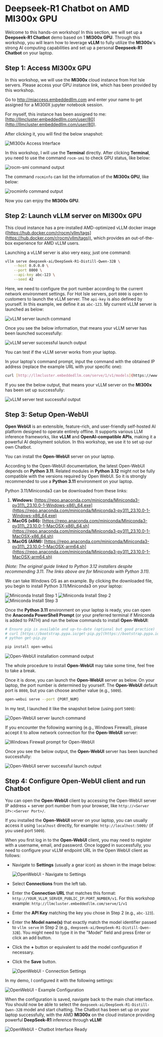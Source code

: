# Deepseek-R1 Chatbot on AMD MI300x GPU

Welcome to this hands-on workshop! In this section, we will set up a **Deepseek-R1 Chatbot** demo based on 1 **MI300x GPU**. Through this workshop, you will learn how to leverage **vLLM** to fully utilize the **MI300x**'s strong AI computing capabilities and set up a personal **Deepseek-R1 Chatbot** on your laptop.

## Step 1: Access MI300x GPU

In this workshop, we will use the **MI300x** cloud instance from Hot Isle servers. Please access your GPU instance link, which has been provided by this workshop. 

Go to http://miaccess.embeddedllm.com and enter your name to get assigned for a MI300X jupyter notebook session.

For myself, this instance has been assigned to me: [http://llmcluster.embeddedllm.com/user/80](http://llmcluster.embeddedllm.com/user/80).

After clicking it, you will find the below snapshot:

![MI300x Access Interface](image/img1.png)

In this workshop, I will use the **Terminal** directly. After clicking **Terminal**, you need to use the command `rocm-smi` to check GPU status, like below:

![rocm-smi command output](image/img2.png)

The command `rocminfo` can list the information of the **MI300x GPU**, like below:

![rocminfo command output](image/img3.png)

Now you can enjoy the **MI300x GPU**.

## Step 2: Launch vLLM server on MI300x GPU

This cloud instance has a pre-installed AMD-optimized vLLM docker image ([https://hub.docker.com/r/rocm/vllm/tags](https://hub.docker.com/r/rocm/vllm/tags)), which provides an out-of-the-box experience for AMD vLLM users.

Launching a vLLM server is also very easy, just one command:

```bash
vllm serve deepseek-ai/DeepSeek-R1-Distill-Qwen-32B \
    --host 0.0.0.0 \
    --port 8000 \
    --api-key abc-123 \
    --seed 42
````

Here, we need to configure the port number according to the current network environment settings. For Hot Isle servers, port `8000` is open to customers to launch the vLLM server.
The `api-key` is also defined by yourself. In this example, we define it as `abc-123`. My current vLLM server is launched as below:

![vLLM server launch command](image/img4.png)

Once you see the below information, that means your vLLM server has been launched successfully:

![vLLM server successful launch output](image/img5.png)

You can test if the vLLM server works from your laptop.

In your laptop's command prompt, input the command with the obtained IP address (replace the example URL with your specific one):

```bash
curl [http://llmcluster.embeddedllm.com/serve/1/v1/models](https://www.google.com/search?q=http://llmcluster.embeddedllm.com/serve/1/v1/models) -H "Authorization: Bearer abc-123"
```

If you see the below output, that means your vLLM server on the **MI300x** has been set up successfully:

![vLLM server test successful output](image/img6.png)

## Step 3: Setup Open-WebUI

**Open WebUI** is an extensible, feature-rich, and user-friendly self-hosted AI platform designed to operate entirely offline. It supports various LLM inference frameworks, like **vLLM** and **OpenAI-compatible APIs**, making it a powerful AI deployment solution. In this workshop, we use it to set up our own Chatbot.

You can install the **Open-WebUI** server on your laptop.

According to the Open-WebUI documentation, the latest Open-WebUI depends on **Python 3.11**. Related modules in **Python 3.12** might not be fully compatible with the versions required by Open WebUI. So it is strongly recommended to use a **Python 3.11** environment on your laptop.

Python 3.11/Miniconda3 can be downloaded from these links:

1.  **Windows:** [https://repo.anaconda.com/miniconda/Miniconda3-py311\_23.10.0-1-Windows-x86\_64.exe](https://repo.anaconda.com/miniconda/Miniconda3-py311_23.10.0-1-Windows-x86_64.exe)
2.  **MacOS (x86):** [https://repo.anaconda.com/miniconda/Miniconda3-py311\_23.10.0-1-MacOSX-x86\_64.sh](https://repo.anaconda.com/miniconda/Miniconda3-py311_23.10.0-1-MacOSX-x86_64.sh)
3.  **MacOS (ARM):** [https://repo.anaconda.com/miniconda/Miniconda3-py311\_23.10.0-1-MacOSX-arm64.sh](https://repo.anaconda.com/miniconda/Miniconda3-py311_23.10.0-1-MacOSX-arm64.sh)

*(Note: The original guide linked to Python 3.12 installers despite recommending 3.11. The links above are for Miniconda with Python 3.11).*

We can take Windows OS as an example. By clicking the downloaded file, you begin to install Python 3.11/Miniconda3 on your laptop:

![Miniconda Install Step 1](image/img7.png)
![Miniconda Install Step 2](image/img8.png)
![Miniconda Install Step 3](image/img9.png)

Once the **Python 3.11** environment on your laptop is ready, you can open the **Anaconda PowerShell Prompt** (or your preferred terminal if Miniconda is added to PATH) and run the below commands to install **Open-WebUI**:

```bash
# Ensure pip is available and up-to-date (optional but good practice)
# curl [https://bootstrap.pypa.io/get-pip.py](https://bootstrap.pypa.io/get-pip.py) -o get-pip.py
# python get-pip.py

pip install open-webui
```

![Open-WebUI installation command output](image/img10.png)

The whole procedure to install **Open-WebUI** may take some time, feel free to take a break.

Once it is done, you can launch the **Open-WebUI** server as below. On your laptop, the port number is determined by yourself. The **Open-WebUI** default port is `8080`, but you can choose another value (e.g., `5009`).

```bash
open-webui serve --port {PORT_NUM}
```

In my test, I launched it like the snapshot below (using port `5009`):

![Open-WebUI server launch command](image/img11.png)

If you encounter the following warning (e.g., Windows Firewall), please accept it to allow network connection for the **Open-WebUI** server:

![Windows Firewall prompt for Open-WebUI](image/img12.png)

Once you see the below output, the **Open-WebUI** server has been launched successfully:

![Open-WebUI server successful launch output](image/img13.png)

## Step 4: Configure Open-WebUI client and run Chatbot

You can open the **Open-WebUI** client by accessing the Open-WebUI server IP address + server port number from your browser, like `http://<Server IP>:<Server Port>/`.

If you installed the **Open-WebUI** server on your laptop, you can usually access it using `localhost` directly, for example: `http://localhost:5009/` (if you used port `5009`).

When you first log in to the **Open-WebUI** client, you may need to register with a username, email, and password. Once logged in successfully, you need to configure your vLLM endpoint URL in the Open WebUI client as follows:

  * Navigate to **Settings** (usually a gear icon) as shown in the image below:

    ![OpenWebUI - Navigate to Settings](image/img14.png)

  * Select **Connections** from the left tab.

  * Enter the **Connection URL** that matches this format: `http://YOUR_VLLM_SERVER_PUBLIC_IP:PORT_NUMBER/v1`. For this workshop example: `http://llmcluster.embeddedllm.com/serve/1/v1`

  * Enter the **API Key** matching the key you chose in Step 2 (e.g., `abc-123`).

  * Enter the **Model name(s)** that exactly match the model identifier passed to `vllm serve` in Step 2 (e.g., `deepseek-ai/DeepSeek-R1-Distill-Qwen-32B`). You might need to type it in the "Model" field and press Enter or click an add button.

  * Click the **+** button or equivalent to add the model configuration if necessary.

  * Click the **Save** button.

    ![OpenWebUI - Connection Settings](image/img15.png)

In my demo, I configured it with the following settings:

![OpenWebUI - Example Configuration](image/img16.png)

When the configuration is saved, navigate back to the main chat interface. You should now be able to select the `deepseek-ai/DeepSeek-R1-Distill-Qwen-32B` model and start chatting. The Chatbot has been set up on your laptop successfully, with the AMD **MI300x** on the cloud instance providing powerful **DeepSeek-R1** inference through **vLLM**\!

![OpenWebUI - Chatbot Interface Ready](image/img17.png)
